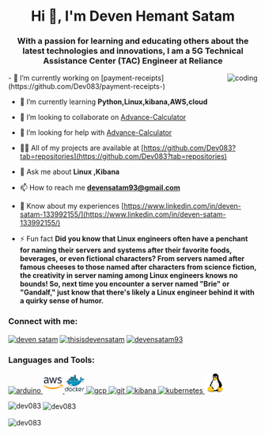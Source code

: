 <h1 align="center">Hi 👋, I'm Deven Hemant Satam</h1>
<h3 align="center">With a passion for learning and educating others about the latest technologies and innovations, I am a 5G Technical Assistance Center (TAC) Engineer at Reliance</h3>
<img align = "right" alt ="coding" src="https://user-images.githubusercontent.com/95982650/211197145-09f759f9-7b42-493e-bb6d-174488820ede.gif" >
- 🔭 I’m currently working on [payment-receipts](https://github.com/Dev083/payment-receipts-)

- 🌱 I’m currently learning **Python,Linux,kibana,AWS,cloud**

- 👯 I’m looking to collaborate on [Advance-Calculator](https://github.com/Dev083/Advance-Calculator)

- 🤝 I’m looking for help with [Advance-Calculator](https://github.com/Dev083/Advance-Calculator)

- 👨‍💻 All of my projects are available at [https://github.com/Dev083?tab=repositories](https://github.com/Dev083?tab=repositories)

- 💬 Ask me about **Linux ,Kibana**

- 📫 How to reach me **devensatam93@gmail.com**

- 📄 Know about my experiences [https://www.linkedin.com/in/deven-satam-133992155/](https://www.linkedin.com/in/deven-satam-133992155/)

- ⚡ Fun fact **Did you know that Linux engineers often have a penchant for naming their servers and systems after their favorite foods, beverages, or even fictional characters? From servers named after famous cheeses to those named after characters from science fiction, the creativity in server naming among Linux engineers knows no bounds! So, next time you encounter a server named "Brie" or "Gandalf," just know that there's likely a Linux engineer behind it with a quirky sense of humor.**

<h3 align="left">Connect with me:</h3>
<p align="left">
<a href="https://linkedin.com/in/deven satam" target="blank"><img align="center" src="https://raw.githubusercontent.com/rahuldkjain/github-profile-readme-generator/master/src/images/icons/Social/linked-in-alt.svg" alt="deven satam" height="30" width="40" /></a>
<a href="https://instagram.com/thisisdevensatam" target="blank"><img align="center" src="https://raw.githubusercontent.com/rahuldkjain/github-profile-readme-generator/master/src/images/icons/Social/instagram.svg" alt="thisisdevensatam" height="30" width="40" /></a>
<a href="https://auth.geeksforgeeks.org/user/devensatam93" target="blank"><img align="center" src="https://raw.githubusercontent.com/rahuldkjain/github-profile-readme-generator/master/src/images/icons/Social/geeks-for-geeks.svg" alt="devensatam93" height="30" width="40" /></a>
</p>

<h3 align="left">Languages and Tools:</h3>
<p align="left"> <a href="https://www.arduino.cc/" target="_blank" rel="noreferrer"> <img src="https://cdn.worldvectorlogo.com/logos/arduino-1.svg" alt="arduino" width="40" height="40"/> </a> <a href="https://aws.amazon.com" target="_blank" rel="noreferrer"> <img src="https://raw.githubusercontent.com/devicons/devicon/master/icons/amazonwebservices/amazonwebservices-original-wordmark.svg" alt="aws" width="40" height="40"/> </a> <a href="https://www.docker.com/" target="_blank" rel="noreferrer"> <img src="https://raw.githubusercontent.com/devicons/devicon/master/icons/docker/docker-original-wordmark.svg" alt="docker" width="40" height="40"/> </a> <a href="https://cloud.google.com" target="_blank" rel="noreferrer"> <img src="https://www.vectorlogo.zone/logos/google_cloud/google_cloud-icon.svg" alt="gcp" width="40" height="40"/> </a> <a href="https://git-scm.com/" target="_blank" rel="noreferrer"> <img src="https://www.vectorlogo.zone/logos/git-scm/git-scm-icon.svg" alt="git" width="40" height="40"/> </a> <a href="https://www.elastic.co/kibana" target="_blank" rel="noreferrer"> <img src="https://www.vectorlogo.zone/logos/elasticco_kibana/elasticco_kibana-icon.svg" alt="kibana" width="40" height="40"/> </a> <a href="https://kubernetes.io" target="_blank" rel="noreferrer"> <img src="https://www.vectorlogo.zone/logos/kubernetes/kubernetes-icon.svg" alt="kubernetes" width="40" height="40"/> </a> <a href="https://www.linux.org/" target="_blank" rel="noreferrer"> <img src="https://raw.githubusercontent.com/devicons/devicon/master/icons/linux/linux-original.svg" alt="linux" width="40" height="40"/> </a> </p>

<p><img align="left" src="https://github-readme-stats.vercel.app/api/top-langs?username=dev083&show_icons=true&locale=en&layout=compact" alt="dev083" /></p>

<p>&nbsp;<img align="center" src="https://github-readme-stats.vercel.app/api?username=dev083&show_icons=true&locale=en" alt="dev083" /></p>

<p><img align="center" src="https://github-readme-streak-stats.herokuapp.com/?user=dev083&" alt="dev083" /></p>

